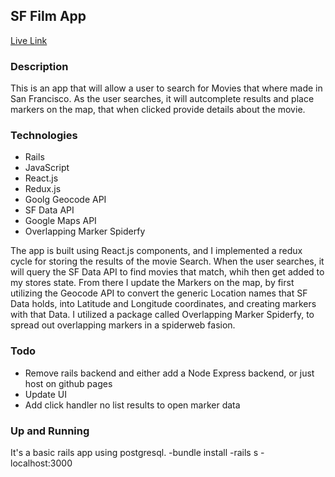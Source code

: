 ## SF Film App
[Live Link](http://www.brentluna.com/sf_film_app/)

### Description 

This is an app that will allow a user to search for Movies that where made in San Francisco. As the user searches, it will autcomplete results and place markers on the map, that when clicked provide details about the movie. 

### Technologies 

- Rails
- JavaScript
- React.js 
- Redux.js 
- Goolg Geocode API 
- SF Data API 
- Google Maps API 
- Overlapping Marker Spiderfy

The app is built using React.js components, and I implemented a redux cycle for storing the results of the movie Search. When the user searches, it will query the SF Data API to find movies that match, whih then get added to my stores state. From there I update the Markers on the map, by first utilizing the Geocode API to convert the generic Location names that SF Data holds, into Latitude and Longitude coordinates, and creating markers with that Data. I utilized a package called Overlapping Marker Spiderfy, to spread out overlapping markers in a spiderweb fasion.


### Todo 

- Remove rails backend and either add a Node Express backend, or just host on github pages 
- Update UI 
- Add click handler no list results to open marker data


### Up and Running

It's a basic rails app using postgresql.
-bundle install
-rails s
-localhost:3000
